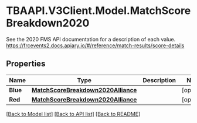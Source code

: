 # TBAAPI.V3Client.Model.MatchScoreBreakdown2020
See the 2020 FMS API documentation for a description of each value. https://frcevents2.docs.apiary.io/#/reference/match-results/score-details
## Properties

Name | Type | Description | Notes
------------ | ------------- | ------------- | -------------
**Blue** | [**MatchScoreBreakdown2020Alliance**](MatchScoreBreakdown2020Alliance.md) |  | [optional] 
**Red** | [**MatchScoreBreakdown2020Alliance**](MatchScoreBreakdown2020Alliance.md) |  | [optional] 

[[Back to Model list]](../README.md#documentation-for-models) [[Back to API list]](../README.md#documentation-for-api-endpoints) [[Back to README]](../README.md)

